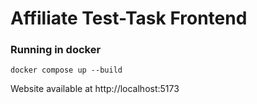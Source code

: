 # Affiliate Test-Task Frontend

### Running in docker

```shell
docker compose up --build
```

Website available at http://localhost:5173
